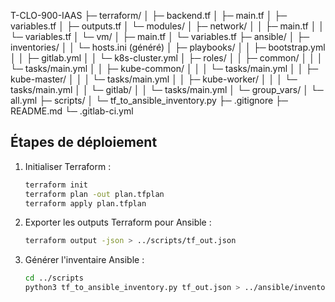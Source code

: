 T-CLO-900-IAAS
├─ terraform/
│ ├─ backend.tf
│ ├─ main.tf
│ ├─ variables.tf
│ ├─ outputs.tf
│ └─ modules/
│ ├─ network/
│ │ ├─ main.tf
│ │ └─ variables.tf
│ └─ vm/
│ ├─ main.tf
│ └─ variables.tf
├─ ansible/
│ ├─ inventories/
│ │ └─ hosts.ini (généré)
│ ├─ playbooks/
│ │ ├─ bootstrap.yml
│ │ ├─ gitlab.yml
│ │ └─ k8s-cluster.yml
│ ├─ roles/
│ │ ├─ common/
│ │ │ └─ tasks/main.yml
│ │ ├─ kube-common/
│ │ │ └─ tasks/main.yml
│ │ ├─ kube-master/
│ │ │ └─ tasks/main.yml
│ │ ├─ kube-worker/
│ │ │ └─ tasks/main.yml
│ │ └─ gitlab/
│ │ └─ tasks/main.yml
│ └─ group_vars/
│ └─ all.yml
├─ scripts/
│ └─ tf_to_ansible_inventory.py
├─ .gitignore
├─ README.md
└─ .gitlab-ci.yml


## Étapes de déploiement
1. Initialiser Terraform :
   ```bash
   terraform init
   terraform plan -out plan.tfplan
   terraform apply plan.tfplan
   ```
2. Exporter les outputs Terraform pour Ansible :
   ```bash
   terraform output -json > ../scripts/tf_out.json
   ```
3. Générer l'inventaire Ansible :
   ```bash
   cd ../scripts
   python3 tf_to_ansible_inventory.py tf_out.json > ../ansible/inventories/hosts.ini
   ```